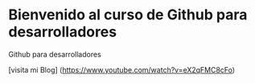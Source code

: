 # Bienvenido al curso de Github para desarrolladores 

Github para desarrolladores

[visita mi Blog] (https://www.youtube.com/watch?v=eX2qFMC8cFo)
